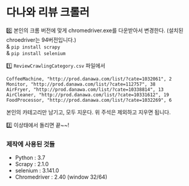 # 다나와 리뷰 크롤러

0️⃣ 본인의 크롬 버전에 맞게 chromedriver.exe를 다운받아서 변경한다. (설치된 chroedriver는 94버전입니다.) <br>
 & ```pip install scrapy``` <br>
 & ```pip install selenium``` <br>

1️⃣  ```ReviewCrawlingCategory.csv``` 파일에서 
```
CoffeeMachine, "http://prod.danawa.com/list/?cate=1032061", 2
Monitor, "http://prod.danawa.com/list/?cate=112757", 38
AirFryer, "http://prod.danawa.com/list/?cate=10338814", 13
AirCleaner, "http://prod.danawa.com/list/?cate=10331612", 19
FoodProcessor, "http://prod.danawa.com/list/?cate=1032269", 6
```
본인의 카테고리만 남기고, 모두 지운다. 위 주석은 제외하고 지우면 됩니다.

2️⃣ 이상태에서 돌리면 끝~~!



### 제작에 사용된 것들

- Python : 3.7
- Scrapy : 2.1.0
- selenium : 3.141.0
- Chromedriver : 2.40 (window 32/64)
